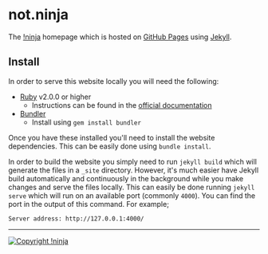 # not.ninja

The [!ninja](https://not.ninja) homepage which is hosted on [GitHub Pages](https://pages.github.com) using
[Jekyll](https://jekyllrb.com).

## Install

In order to serve this website locally you will need the following:

* [Ruby](https://www.ruby-lang.org/en) v2.0.0 or higher
  * Instructions can be found in the [official documentation](https://www.ruby-lang.org/en/downloads)
* [Bundler](http://bundler.io)
  * Install using `gem install bundler`

Once you have these installed you'll need to install the website dependencies. This can be easily done using
`bundle install`.

In order to build the website you simply need to run `jekyll build` which will generate the files in a `_site`
directory. However, it's much easier have Jekyll build automatically and continuously in the background while you make
changes and serve the files locally. This can easily be done running `jekyll serve` which will run on an available port
(commonly `4000`). You can find the port in the output of this command. For example;

```
Server address: http://127.0.0.1:4000/
```

---

[![Copyright !ninja](https://cdn.rawgit.com/NotNinja/branding/master/assets/copyright/base/not-ninja-copyright-372x50.png)](https://not.ninja)
